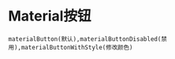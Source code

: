 # Material按钮

```widgetsRow
materialButton(默认),materialButtonDisabled(禁用),materialButtonWithStyle(修改颜色)
```